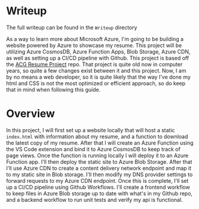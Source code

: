 # Writeup
The full writeup can be found in the `Writeup` directory

As a way to learn more about Microsoft Azure, I'm going to be building a website powered by Azure to showcase my resume. This project will be utilizing Azure CosmosDB, Azure Function Apps, Blob Storage, Azure CDN, as well as setting up a CI/CD pipeline with Github. This project is based off the [ACG Resume Project](https://github.com/ACloudGuru-Resources/acg-project-azure-resume-starter/tree/main) repo. That project is quite old now in computer years, so quite a few changes exist between it and this project. Now, I am by no means a web developer, so it is quite likely that the way I've done my html and CSS is not the most optimized or efficient approach, so do keep that in mind when following this guide.
# Overview
In this project, I will first set up a website locally that will host a static `index.html` with information about my resume, and a function to download the latest copy of my resume. After that I will create an Azure Function using the VS Code extension and bind it to Azure CosmosDB to keep track of page views. Once the function is running locally I will deploy it to an Azure Function app. I'll then deploy the static site to Azure Blob Storage. After that I'll use Azure CDN to create a content delivery network endpoint and map it to my static site in Blob storage. I'll then modify my DNS provider settings to forward requests to my Azure CDN endpoint. Once this is complete, I'll set up a CI/CD pipeline using Github Workflows. I'll create a frontend workflow to keep files in Azure Blob storage up to date with what's in my Github repo, and a backend workflow to run unit tests and verify my api is functional.